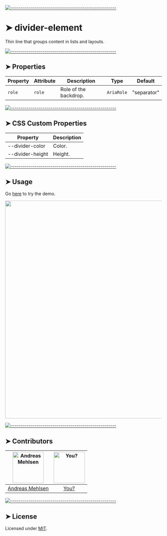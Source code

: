 
[![-----------------------------------------------------](https://raw.githubusercontent.com/andreasbm/readme/master/assets/lines/colored.png)](#divider-element)

# ➤ divider-element

Thin line that groups content in lists and layouts.

[![-----------------------------------------------------](https://raw.githubusercontent.com/andreasbm/readme/master/assets/lines/colored.png)](#properties)

## ➤ Properties

| Property | Attribute | Description           | Type       | Default     |
|----------|-----------|-----------------------|------------|-------------|
| `role`   | `role`    | Role of the backdrop. | `AriaRole` | "separator" |


[![-----------------------------------------------------](https://raw.githubusercontent.com/andreasbm/readme/master/assets/lines/colored.png)](#css-custom-properties)

## ➤ CSS Custom Properties

| Property         | Description |
|------------------|-------------|
| --divider-color  | Color.      |
| --divider-height | Height.     |



[![-----------------------------------------------------](https://raw.githubusercontent.com/andreasbm/readme/master/assets/lines/colored.png)](#usage)

## ➤ Usage

Go [here](https://weightless.dev/elements/divider) to try the demo.

<a href="https://weightless.dev/elements/divider" align="center">
  <img src="https://raw.githubusercontent.com/andreasbm/elements/master/screenshots/divider-element.png?token=AF-iBT7z17lNwSwyRFaeIaGSpsqbwB_1ks5chEl4wA%3D%3D" width="700" />
</a>


[![-----------------------------------------------------](https://raw.githubusercontent.com/andreasbm/readme/master/assets/lines/colored.png)](#contributors)

## ➤ Contributors
	
|[<img alt="Andreas Mehlsen" src="https://avatars1.githubusercontent.com/u/6267397?s=460&v=4" width="100">](https://twitter.com/andreasmehlsen) | [<img alt="You?" src="https://joeschmoe.io/api/v1/random" width="100">](https://github.com/andreasbm/weightless/blob/master/CONTRIBUTING.md)|
|:---: | :---:|
|[Andreas Mehlsen](https://twitter.com/andreasmehlsen) | [You?](https://github.com/andreasbm/weightless/blob/master/CONTRIBUTING.md)|

[![-----------------------------------------------------](https://raw.githubusercontent.com/andreasbm/readme/master/assets/lines/colored.png)](#license)

## ➤ License
	
Licensed under [MIT](https://opensource.org/licenses/MIT).
